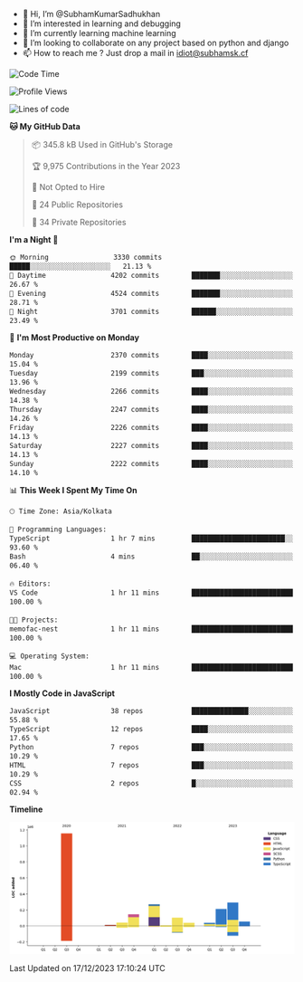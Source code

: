 - 👋 Hi, I’m @SubhamKumarSadhukhan
- 👀 I’m interested in learning and debugging
- 🌱 I’m currently learning machine learning
- 💞️ I’m looking to collaborate on any project based on python and django
- 📫 How to reach me ?
      Just drop a mail in idiot@subhamsk.cf

<!---
SubhamKumarSadhukhan/SubhamKumarSadhukhan is a ✨ special ✨ repository because its `README.md` (this file) appears on your GitHub profile.
You can click the Preview link to take a look at your changes.
--->


<!--START_SECTION:waka-->
![Code Time](http://img.shields.io/badge/Code%20Time-1%2C760%20hrs%2052%20mins-blue)

![Profile Views](http://img.shields.io/badge/Profile%20Views-0-blue)

![Lines of code](https://img.shields.io/badge/From%20Hello%20World%20I%27ve%20Written-2.4%20million%20lines%20of%20code-blue)

**🐱 My GitHub Data** 

> 📦 345.8 kB Used in GitHub's Storage 
 > 
> 🏆 9,975 Contributions in the Year 2023
 > 
> 🚫 Not Opted to Hire
 > 
> 📜 24 Public Repositories 
 > 
> 🔑 34 Private Repositories 
 > 
**I'm a Night 🦉** 

```text
🌞 Morning                3330 commits        █████░░░░░░░░░░░░░░░░░░░░   21.13 % 
🌆 Daytime                4202 commits        ███████░░░░░░░░░░░░░░░░░░   26.67 % 
🌃 Evening                4524 commits        ███████░░░░░░░░░░░░░░░░░░   28.71 % 
🌙 Night                  3701 commits        ██████░░░░░░░░░░░░░░░░░░░   23.49 % 
```
📅 **I'm Most Productive on Monday** 

```text
Monday                   2370 commits        ████░░░░░░░░░░░░░░░░░░░░░   15.04 % 
Tuesday                  2199 commits        ███░░░░░░░░░░░░░░░░░░░░░░   13.96 % 
Wednesday                2266 commits        ████░░░░░░░░░░░░░░░░░░░░░   14.38 % 
Thursday                 2247 commits        ████░░░░░░░░░░░░░░░░░░░░░   14.26 % 
Friday                   2226 commits        ████░░░░░░░░░░░░░░░░░░░░░   14.13 % 
Saturday                 2227 commits        ████░░░░░░░░░░░░░░░░░░░░░   14.13 % 
Sunday                   2222 commits        ████░░░░░░░░░░░░░░░░░░░░░   14.10 % 
```


📊 **This Week I Spent My Time On** 

```text
🕑︎ Time Zone: Asia/Kolkata

💬 Programming Languages: 
TypeScript               1 hr 7 mins         ███████████████████████░░   93.60 % 
Bash                     4 mins              ██░░░░░░░░░░░░░░░░░░░░░░░   06.40 % 

🔥 Editors: 
VS Code                  1 hr 11 mins        █████████████████████████   100.00 % 

🐱‍💻 Projects: 
memofac-nest             1 hr 11 mins        █████████████████████████   100.00 % 

💻 Operating System: 
Mac                      1 hr 11 mins        █████████████████████████   100.00 % 
```

**I Mostly Code in JavaScript** 

```text
JavaScript               38 repos            ██████████████░░░░░░░░░░░   55.88 % 
TypeScript               12 repos            ████░░░░░░░░░░░░░░░░░░░░░   17.65 % 
Python                   7 repos             ███░░░░░░░░░░░░░░░░░░░░░░   10.29 % 
HTML                     7 repos             ███░░░░░░░░░░░░░░░░░░░░░░   10.29 % 
CSS                      2 repos             █░░░░░░░░░░░░░░░░░░░░░░░░   02.94 % 
```



**Timeline**

![Lines of Code chart](https://raw.githubusercontent.com/SubhamKumarSadhukhan/SubhamKumarSadhukhan/main/assets/bar_graph.png)


 Last Updated on 17/12/2023 17:10:24 UTC
<!--END_SECTION:waka-->
